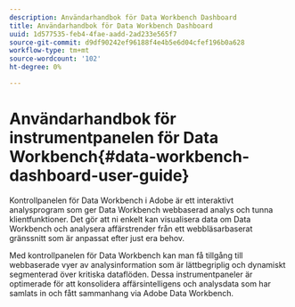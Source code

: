 ```yaml
---
description: Användarhandbok för Data Workbench Dashboard
title: Användarhandbok för Data Workbench Dashboard
uuid: 1d577535-feb4-4fae-aadd-2ad233e565f7
source-git-commit: d9df90242ef96188f4e4b5e6d04cfef196b0a628
workflow-type: tm+mt
source-wordcount: '102'
ht-degree: 0%

---
```



# Användarhandbok för instrumentpanelen för Data Workbench{#data-workbench-dashboard-user-guide}

Kontrollpanelen för Data Workbench i Adobe är ett interaktivt analysprogram som ger Data Workbench webbaserad analys och tunna klientfunktioner. Det gör att ni enkelt kan visualisera data om Data Workbench och analysera affärstrender från ett webbläsarbaserat gränssnitt som är anpassat efter just era behov.

Med kontrollpanelen för Data Workbench kan man få tillgång till webbaserade vyer av analysinformation som är lättbegriplig och dynamiskt segmenterad över kritiska dataflöden. Dessa instrumentpaneler är optimerade för att konsolidera affärsintelligens och analysdata som har samlats in och fått sammanhang via Adobe Data Workbench.
